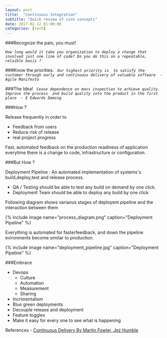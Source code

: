 ```yaml
---
layout: post
title:  "Continuous Integration"
subtitle: "Quick review of core concepts"
date: 2017-02-12 01:00:00
categories: [tech]
---
```


###Recognize the pain, you must!

_` How long would it take you organization to deploy a change that involved just one line of code? Do you do this on a repeatable, relaible basis ? `_

###Know the priorities.
_` Our highest priority is  to satisfy the customer through early and continuous delivery of valuable software  - Agile Manifesto`_

###The Idea!
_` Cease dependence on mass inspection to achieve quality. Improve the process  and build quality into the product in the first place  - E Edwards Deming`_

###How ?

Release frequently in order to

- Feedback from users
- Reduce risk of release
- real project progress

Fast, automated feedback on the production readiness of application everytime there is a change to code, infrastructure or configuration.

###But How ?

Deployment Pipeline : An automated implementation of systems's build,deploy,test and release process.

- QA / Testing should be able to test any build on demand by one click.
- Deployment Team should be able to deploy any build by one click

Following diagram shows variaous stages of deployent pipeline and the interaction between them

{% include image name="process_diagram.png" caption="Deployment Pipeline" %}

Everything is automated for fasterfeedback, and down the pipeline evironments become similar to production.

{% include image name="deployment_pipeline.jpg" caption="Deployment Pipeline" %}

###Embrace

- Devops
	- Culture
	- Automation
	- Measurement
	- Sharing
- Incrimentalism
- Blue green deployments
- Decouple release and deployment
- Feature toggles
- Make it easy for every one to see what is happening

References - [Continuous Delivery By
Martin Fowler, Jez Humble ](https://yow.eventer.com/events/1004/talks/1062)